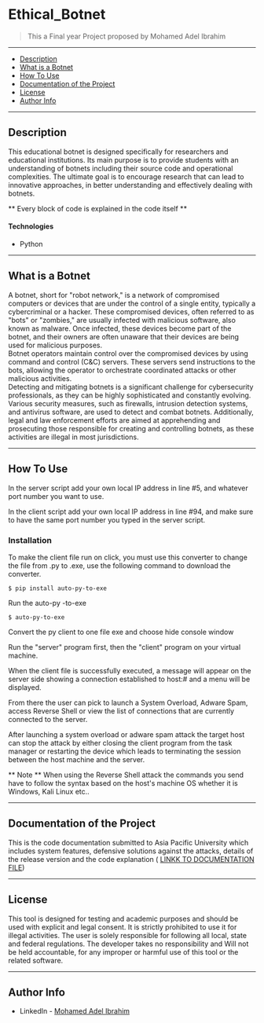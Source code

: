 # Ethical_Botnet

> This a Final year Project proposed by Mohamed Adel Ibrahim

---

- [Description](#description)
- [What is a Botnet](#what-is-a-botnet)
- [How To Use](#how-to-use)
- [Documentation of the Project](#documentation-of-the-project)
- [License](#license)
- [Author Info](#author-info)

---

## Description

This educational botnet is designed specifically for researchers and educational institutions. Its main purpose is to provide students with an understanding of botnets including their source code and operational complexities. The ultimate goal is to encourage research that can lead to innovative approaches, in better understanding and effectively dealing with botnets. <br />

** Every block of code is explained in the code itself **

#### Technologies

- Python

---

## What is a Botnet

A botnet, short for "robot network," is a network of compromised computers or devices that are under the control of a single entity, typically a cybercriminal or a hacker. These compromised devices, often referred to as "bots" or "zombies," are usually infected with malicious software, also known as malware. Once infected, these devices become part of the botnet, and their owners are often unaware that their devices are being used for malicious purposes. <br />
Botnet operators maintain control over the compromised devices by using command and control (C&C) servers. These servers send instructions to the bots, allowing the operator to orchestrate coordinated attacks or other malicious activities. <br />
Detecting and mitigating botnets is a significant challenge for cybersecurity professionals, as they can be highly sophisticated and constantly evolving. Various security measures, such as firewalls, intrusion detection systems, and antivirus software, are used to detect and combat botnets. Additionally, legal and law enforcement efforts are aimed at apprehending and prosecuting those responsible for creating and controlling botnets, as these activities are illegal in most jurisdictions.

---

## How To Use

In the server script add your own local IP address in line #5, and whatever port number you want to use.

In the client script add your own local IP address in line #94, and make sure to have the same port number you typed in the server script.

### Installation
To make the client file run on click, you must use this converter to change the file from .py to .exe, use the following command to download the converter.
```
$ pip install auto-py-to-exe
```
Run the auto-py -to-exe
```
$ auto-py-to-exe
``` 
Convert the py client to one file exe and choose hide console window<br />

Run the "server" program first, then the "client" program on your virtual machine.

When the client file is successfully executed, a message will appear on the server side showing a connection established to host:# and a menu will be displayed.

From there the user can pick to launch a System Overload, Adware Spam, access Reverse Shell or view the list of connections that are currently connected to the server.

After launching a system overload or adware spam attack the target host can stop the attack by either closing the client program from the task manager or restarting the device
which leads to terminating the session between the host machine and the server.

** Note ** When using the Reverse Shell attack the commands you send have to follow the syntax based on the host's machine OS whether it is Windows, Kali Linux etc..

---
## Documentation of the Project

This is the code documentation submitted to Asia Pacific University which includes system features, defensive solutions against the attacks, details of the release version and the code explanation ( [LINKK TO DOCUMENTATION FILE](https://docs.google.com/document/d/1GKswnhWmfOTsgotIx4L01Tt9l8KtoYs66htm-tbXsIo/edit?usp=sharing))

---
## License

This tool is designed for testing and academic purposes and should be used with explicit and legal consent. It is strictly prohibited to use it for illegal activities. The user is solely responsible for following all local, state and federal regulations. The developer takes no responsibility and Will not be held accountable, for any improper or harmful use of this tool or the related software.


---

## Author Info

- LinkedIn - [Mohamed Adel Ibrahim](www.linkedin.com/in/mohamed-adel-ba30a7240)
